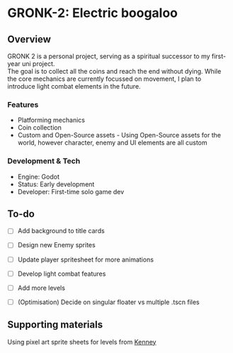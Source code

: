 # GRONK-2: Electric boogaloo
## Overview
GRONK 2 is a personal project, serving as a spiritual successor to my first-year uni project.\
The goal is to collect all the coins and reach the end without dying. While the core mechanics are currently focussed on movement, I plan to introduce light combat elements in the future.

### Features
- Platforming mechanics
- Coin collection
- Custom and Open-Source assets - Using Open-Source assets for the world, however character, enemy and UI elements are all custom

### Development & Tech
- Engine: Godot
- Status: Early development
- Developer: First-time solo game dev

## To-do
- [ ] Add background to title cards
- [ ] Design new Enemy sprites
- [ ] Update player spritesheet for more animations
- [ ] Develop light combat features
- [ ] Add more levels
- [ ] \(Optimisation) Decide on singular floater vs multiple .tscn files
 


## Supporting materials

Using pixel art sprite sheets for levels from [Kenney](https://kenney.nl)
